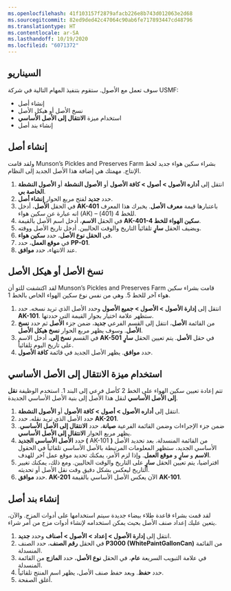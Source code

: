 ```yaml
---
ms.openlocfilehash: 41f103157f2879afacb226e8b743d012063e2d68
ms.sourcegitcommit: 82ed9ded42c47064c90ab6fe717893447cd48796
ms.translationtype: HT
ms.contentlocale: ar-SA
ms.lasthandoff: 10/19/2020
ms.locfileid: "6071372"
---
```

## <a name="scenario"></a>السيناريو
سوف تعمل مع الأصول. ستقوم بتنفيذ المهام التالية في شركة USMF:

- إنشاء أصل
- نسخ الأصل أو هيكل الأصل
- استخدام ميزة **الانتقال إلى الأصل الأساسي**
- إنشاء بند أصل

## <a name="create-an-asset"></a>إنشاء أصل
ولقد قامت Munson’s Pickles and Preserves Farm بشراء سكين هواء جديد لخط الإنتاج. مهمتك هي إضافة هذا الأصل الجديد إلى النظام.

1.  انتقل إلى **أداره الأصول > أصول > كافة الأصول** أو **الأصول النشطة** أو **الأصول النشطة الخاصة بي**.
2.  حدد **جديد** لفتح مربع الحوار **إنشاء أصل**.
3.  في الحقل **الأصل**، أدخل **AK-401** باعتبارها قيمة **معرف الأصل**. يخبرك هذا المعرف انه عبارة عن سكين هواء (AK) – للخط 4 (401).
4.  في الحقل **الاسم**، أدخل اسم الأصل بالقيمة **AK-401-سكين الهواء للخط 4**.
5.  ويضيف الحقل **سارٍ** تلقائياً التاريخ والوقت الحاليين. أدخل تاريخ الأصل ووقته. 
6.  في **الحقل نوع الأصل**، حدد **سكين هواء**.
7.  في **موقع العمل**، حدد **PP-01**.
8.  عند الانتهاء، حدد **موافق**.

## <a name="copy-an-asset-or-asset-structure"></a>نسخ الأصل أو هيكل الأصل
لقد اكتشفت للتو أن Munson’s Pickles and Preserves Farm قامت بشراء سكين هواء آخر للخط 5. وهي من نفس نوع سكين الهواء الخاص بالخط 1.

1.  انتقل إلى **إدارة الأصول > الأصول > جميع الأصول** وحدد الأصل الذي تريد نسخه. حدد **AK-101**. ستظهر علامة اختيار بجوار القيمة التي حددتها.
2.  من القائمة **الأصل**، انتقل إلى القسم الفرعي **جديد**، ضمن جزء **الأصل** ثم حدد **نسخ الأصل**. وسوف يظهر مربع الحوار **نسخ هيكل الأصل**.
3.  في القسم **نسخ إلى**، أدخل الاسم **AK-501** في حقل **الأصل**. يتم تعيين الحقل **سارٍ** على تاريخ اليوم تلقائياً. 
4.  حدد **موافق**. يظهر الأصل الجديد في قائمة **كافة الأصول**.


## <a name="use-the-move-to-parent-asset-feature"></a>استخدام ميزة الانتقال إلى الأصل الأساسي
تتم إعادة تعيين سكين الهواء على الخط 2 كأصل فرعي إلى البند 1. استخدم الوظيفة **نقل إلى الأصل الأساسي** لنقل هذا الأصل إلى بنية الأصل الأساسي الجديدة. 

1.  انتقل إلى **أداره الأصول > أصول > كافة الأصول** أو **الأصول النشطة**. 
2.  حدد الأصل الذي تريد نقله. حدد **AK-201**.
3.  ضمن جزء الإجراءات وضمن القائمة الفرعية **صيانة**، حدد **الانتقال إلى الأصل الأساسي**. يظهر مربع الحوار **الانتقال إلى الأصل الأساسي**. 
4.  حدد **الأصل الأساسي الجديد (** AK-101 **)** من القائمة المنسدلة. بعد تحديد الأصل الأساسي الجديد، ستظهر المعلومات المرتبطة بالأصل الأساسي تلقائياً في الحقول **الاسم** و **سارٍ** و **موقع العمل**. وإذا لزم الأمر، يمكنك تحديد موقع عمل آخر للهدف.
5.  افتراضيا، يتم تعيين الحقل **سارٍ** على التاريخ والوقت الحاليين. ومع ذلك، يمكنك تغيير التاريخ ليعكس بشكل دقيق وقت نقل الأصل أو تحديثه.
6.  حدد **موافق**. **AK-201** الآن يعكس الأصل الأساسي بالقيمة **AK-101**.

## <a name="create-an-asset-item"></a>إنشاء بند أصل
لقد قمت بشراء قاعدة طلاء بيضاء جديدة سيتم استخدامها على أدوات المزج. والآن، يتعين عليك إعداد صنف الأصل بحيث يمكن استخدامه لإنشاء أدوات مزج من أمر شراء. 

1.  انتقل إلى **إدارة الأصول > إعداد > الأصول > أصناف** وحدد **جديد**.
2.  في الحقل **رقم الصنف**، حدد الصنف **P3000 (WhitePaintGallonCan)** من القائمة المنسدلة. 
3.  في علامة التبويب السريعة **عام**، في الحقل **نوع الأصل**، حدد **المازج** من القائمة المنسدلة.
4.  حدد **حفظ**. وبعد حفظ صنف الأصل، يظهر اسم المنتج تلقائياً.
5.  أغلق الصفحة.

